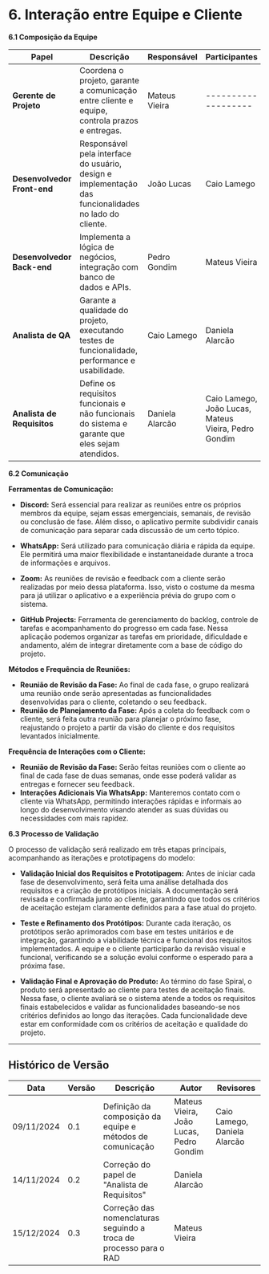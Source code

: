 # 6. Interação entre Equipe e Cliente

**6.1 Composição da Equipe**

| Papel                  | Descrição                                                                                                  | Responsável      | Participantes     |
|------------------------|------------------------------------------------------------------------------------------------------------|------------------|-------------------|
| **Gerente de Projeto** | Coordena o projeto, garante a comunicação entre cliente e equipe, controla prazos e entregas.              | Mateus Vieira    |-------------------|
| **Desenvolvedor Front-end** | Responsável pela interface do usuário, design e implementação das funcionalidades no lado do cliente. | João Lucas       | Caio Lamego       |
| **Desenvolvedor Back-end**  | Implementa a lógica de negócios, integração com banco de dados e APIs.                                | Pedro Gondim     | Mateus Vieira     |
| **Analista de QA**     | Garante a qualidade do projeto, executando testes de funcionalidade, performance e usabilidade.            | Caio Lamego      | Daniela Alarcão   |
| **Analista de Requisitos** | Define os requisitos funcionais e não funcionais do sistema e garante que eles sejam atendidos.        | Daniela Alarcão  | Caio Lamego, João Lucas, Mateus Vieira, Pedro Gondim     |

**6.2 Comunicação**

**Ferramentas de Comunicação:**

- **Discord:** Será essencial para realizar as reuniões entre os próprios membros da equipe, sejam essas emergenciais, semanais, de revisão ou conclusão de fase. Além disso, o aplicativo permite subdividir canais de comunicação para separar cada discussão de um certo tópico.

- **WhatsApp:** Será utilizado para comunicação diária e rápida da equipe. Ele permitirá uma maior flexibilidade e instantaneidade durante a troca de informações e arquivos.

- **Zoom:** As reuniões de revisão e feedback com a cliente serão realizadas por meio dessa plataforma. Isso, visto o costume da mesma para já utilizar o aplicativo e a experiência prévia do grupo com o sistema.

- **GitHub Projects:** Ferramenta de gerenciamento do backlog, controle de tarefas e acompanhamento do progresso em cada fase. Nessa aplicação podemos organizar as tarefas em prioridade, dificuldade e andamento, além de integrar diretamente com a base de código do projeto.

**Métodos e Frequência de Reuniões:**

- **Reunião de Revisão da Fase:** Ao final de cada fase, o grupo realizará uma reunião onde serão apresentadas as funcionalidades desenvolvidas para o cliente, coletando o seu feedback.
- **Reunião de Planejamento da Fase:** Após a coleta do feedback com o cliente, será feita outra reunião para planejar o próximo fase, reajustando o projeto a partir da visão do cliente e dos requisitos levantados inicialmente.

**Frequência de Interações com o Cliente:**

- **Reunião de Revisão da Fase:** Serão feitas reuniões com o cliente ao final de cada fase de duas semanas, onde esse poderá validar as entregas e fornecer seu feedback.
- **Interações Adicionais Via WhatsApp:** Manteremos contato com o cliente via WhatsApp, permitindo interações rápidas e informais ao longo do desenvolvimento visando atender as suas dúvidas ou necessidades com mais rapidez.

**6.3 Processo de Validação**

O processo de validação será realizado em três etapas principais, acompanhando as iterações e prototipagens do modelo:

- **Validação Inicial dos Requisitos e Prototipagem:** Antes de iniciar cada fase de desenvolvimento, será feita uma análise detalhada dos requisitos e a criação de protótipos iniciais. A documentação será revisada e confirmada junto ao cliente, garantindo que todos os critérios de aceitação estejam claramente definidos para a fase atual do projeto.

- **Teste e Refinamento dos Protótipos:** Durante cada iteração, os protótipos serão aprimorados com base em testes unitários e de integração, garantindo a viabilidade técnica e funcional dos requisitos implementados. A equipe e o cliente participarão da revisão visual e funcional, verificando se a solução evolui conforme o esperado para a próxima fase.

- **Validação Final e Aprovação do Produto:** Ao término do fase Spiral, o produto será apresentado ao cliente para testes de aceitação finais. Nessa fase, o cliente avaliará se o sistema atende a todos os requisitos finais estabelecidos e validar as funcionalidades baseando-se nos critérios definidos ao longo das iterações. Cada funcionalidade deve estar em conformidade com os critérios de aceitação e qualidade do projeto.

---

## Histórico de Versão

| Data       | Versão | Descrição                                                  | Autor                                   | Revisores |
| ---------- | ------ | ---------------------------------------------------------- | --------------------------------------- | ---------------------------  |
| 09/11/2024 | 0.1    | Definição da composição da equipe e métodos de comunicação | Mateus Vieira, João Lucas, Pedro Gondim | Caio Lamego, Daniela Alarcão |
| 14/11/2024 | 0.2    | Correção do papel de "Analista de Requisitos" | Daniela Alarcão | |
| 15/12/2024 | 0.3    | Correção das nomenclaturas seguindo a troca de processo para o RAD | Mateus Vieira | |
